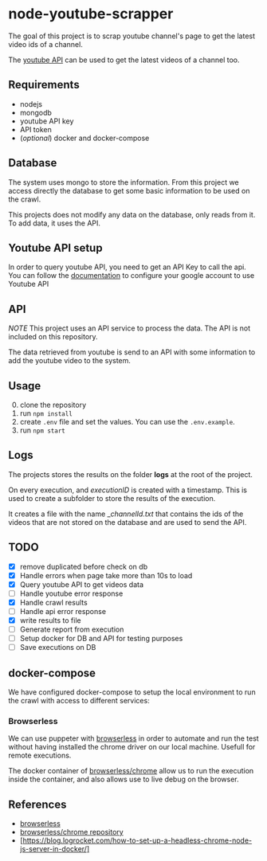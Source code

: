 # node-youtube-scrapper

The goal of this project is to scrap youtube channel's page to get the latest video ids of a channel.

The [youtube API](https://developers.google.com/youtube/v3/docs) can be used to get the latest videos of a channel too.

## Requirements

- nodejs
- mongodb
- youtube API key
- API token
- (_optional_) docker and docker-compose

## Database

The system uses mongo to store the information. From this project we access directly the database to get some basic information to be used on the crawl.

This projects does not modify any data on the database, only reads from it. To add data, it uses the API.

## Youtube API setup

In order to query youtube API, you need to get an API Key to call the api. You can follow the [documentation](https://developers.google.com/youtube/v3/getting-started) to configure your google account to use Youtube API

## API

_NOTE_ This project uses an API service to process the data. The API is not included on this repository.

The data retrieved from youtube is send to an API with some information to add the youtube video to the system.

## Usage

0. clone the repository
1. run `npm install`
2. create `.env` file and set the values. You can use the `.env.example`.
3. run `npm start`

## Logs

The projects stores the results on the folder __logs__ at the root of the project.

On every execution, and _executionID_ is created with a timestamp. This is used to create a subfolder to store the results of the execution.

It creates a file with the name __channelId.txt_ that contains the ids of the videos that are not stored on the database and are used to send the API.

## TODO

- [x] remove duplicated before check on db
- [x] Handle errors when page take more than 10s to load
- [X] Query youtube API to get videos data
- [ ] Handle youtube error response
- [x] Handle crawl results
- [ ] Handle api error response
- [x] write results to file
- [ ] Generate report from execution
- [ ] Setup docker for DB and API for testing purposes
- [ ] Save executions on DB

## docker-compose

We have configured docker-compose to setup the local environment to run the crawl with access to different services:

### Browserless

We can use puppeter with [browserless](https://www.browserless.io/) in order to automate and run the test without having installed the chrome driver on our local machine. Usefull for remote executions.

The docker container of [browserless/chrome](https://github.com/browserless/chrome) allow us to run the execution inside the container, and also allows use to live debug on the browser.


## References

- [browserless](https://www.browserless.io/)
- [browserless/chrome repository](https://github.com/browserless/chrome)
- [https://blog.logrocket.com/how-to-set-up-a-headless-chrome-node-js-server-in-docker/]

